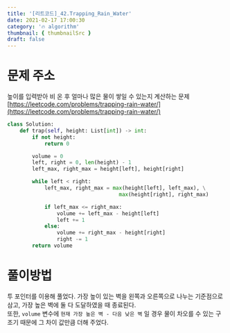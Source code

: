 ```yaml
---
title: '[리트코드]_42.Trapping_Rain_Water'
date: 2021-02-17 17:00:30
category: '🔥 algorithm'
thumbnail: { thumbnailSrc }
draft: false
---
```


# 문제 주소

높이를 입력받아 비 온 후 얼마나 많은 물이 쌓일 수 있는지 계산하는 문제
[https://leetcode.com/problems/trapping-rain-water/](https://leetcode.com/problems/trapping-rain-water/)

```python
class Solution:
    def trap(self, height: List[int]) -> int:
        if not height:
            return 0

        volume = 0
        left, right = 0, len(height) - 1
        left_max, right_max = height[left], height[right]

        while left < right:
            left_max, right_max = max(height[left], left_max), \
                                    max(height[right], right_max)

            if left_max <= right_max:
                volume += left_max - height[left]
                left += 1
            else:
                volume += right_max - height[right]
                right -= 1
        return volume
```

# 풀이방법

투 포인터를 이용해 풀었다. 가장 높이 있는 벽을 왼쪽과 오른쪽으로 나누는 기준점으로 삼고, 가장 높은 벽에 둘 다 도달하였을 때 종료된다.  
또한, `volume` 변수에 `현재 가장 높은 벽 - 다음 낮은 벽` 일 경우 물이 차오를 수 있는 구조기 때문에 그 차이 값만큼 더해 주었다.

